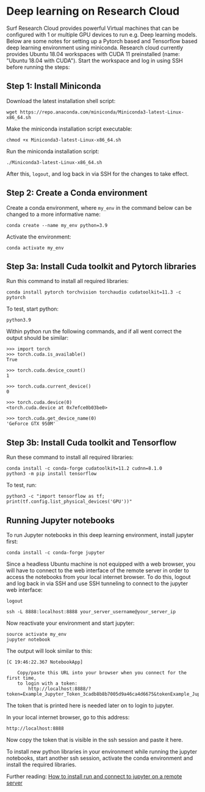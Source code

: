 # Deep learning on Research Cloud

Surf Research Cloud provides powerful Virtual machines that can be configured with 1 or multiple GPU devices to run e.g. Deep learning models. Below are some notes for setting up a Pytorch based and Tensorflow based deep learning environment using miniconda. Research cloud currently provides Ubuntu 18.04 workspaces with CUDA 11 preinstalled (name: "Ubuntu 18.04 with CUDA"). Start the workspace and log in using SSH before running the steps:

## Step 1: Install Miniconda

Download the latest installation shell script:
```
wget https://repo.anaconda.com/miniconda/Miniconda3-latest-Linux-x86_64.sh
```

Make the miniconda installation script executable:
```
chmod +x Miniconda3-latest-Linux-x86_64.sh
```

Run the miniconda installation script:

```
./Miniconda3-latest-Linux-x86_64.sh
```
After this, `logout`, and log back in via SSH for the changes to take effect.


## Step 2: Create a Conda environment

Create a conda environment, where `my_env` in the command below can be changed to a more informative name:
```
conda create --name my_env python=3.9
```
Activate the environment:
```
conda activate my_env
```

## Step 3a: Install Cuda toolkit and Pytorch libraries

Run this command to install all required libraries:
```
conda install pytorch torchvision torchaudio cudatoolkit=11.3 -c pytorch
```
To test, start python:
```
python3.9
```
Within python run the following commands, and if all went correct the output should be similar:

```
>>> import torch
>>> torch.cuda.is_available()
True

>>> torch.cuda.device_count()
1

>>> torch.cuda.current_device()
0

>>> torch.cuda.device(0)
<torch.cuda.device at 0x7efce0b03be0>

>>> torch.cuda.get_device_name(0)
'GeForce GTX 950M'
```

## Step 3b: Install Cuda toolkit and Tensorflow

Run these command to install all required libraries:
```
conda install -c conda-forge cudatoolkit=11.2 cudnn=8.1.0
python3 -m pip install tensorflow
```
To test, run:
```
python3 -c "import tensorflow as tf; print(tf.config.list_physical_devices('GPU'))"
```

## Running Jupyter notebooks

To run Jupyter notebooks in this deep learning environment, install jupyter first:

```
conda install -c conda-forge jupyter
```
Since a headless Ubuntu machine is not equipped with a web browser, you will have to connect to the web interface of the remote server in order to access the notebooks from your local internet browser. To do this, logout and log back in via SSH and use SSH tunneling to connect to the jupyter web interface:
```
logout
```
```
ssh -L 8888:localhost:8888 your_server_username@your_server_ip
```
Now reactivate your environment and start jupyter:
```
source activate my_env
jupyter notebook
```

The output will look similar to this:

```
[C 19:46:22.367 NotebookApp]

    Copy/paste this URL into your browser when you connect for the first time,
    to login with a token:
        http://localhost:8888/?token=Example_Jupyter_Token_3cadb8b8b7005d9a46ca4d6675&tokenExample_Jupyter_Token_3cadb8b8b7005d9a46ca4d6675
```

The token that is printed here is needed later on to login to jupyter.

In your local internet browser, go to this address:
```
http://localhost:8888
```

Now copy the token that is visible in the ssh session and paste it here.

To install new python libraries in your environment while running the jupyter notebooks, start another ssh session, activate the conda environment and install the required libraries. 

Further reading: [How to install run and connect to jupyter on a remote server](https://www.digitalocean.com/community/tutorials/how-to-install-run-connect-to-jupyter-notebook-on-remote-server)
